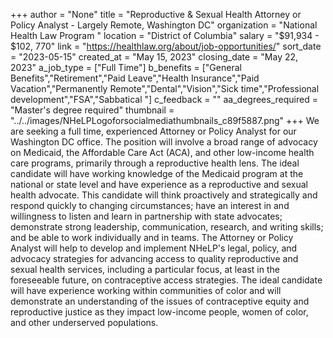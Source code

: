+++
author = "None"
title = "Reproductive & Sexual Health Attorney or Policy Analyst - Largely Remote, Washington DC"
organization = "National Health Law Program "
location = "District of Columbia"
salary = "$91,934 - $102, 770"
link = "https://healthlaw.org/about/job-opportunities/"
sort_date = "2023-05-15"
created_at = "May 15, 2023"
closing_date = "May 22, 2023"
a_job_type = ["Full Time"]
b_benefits = ["General Benefits","Retirement","Paid Leave","Health Insurance","Paid Vacation","Permanently Remote","Dental","Vision","Sick time","Professional development","FSA","Sabbatical "]
c_feedback = ""
aa_degrees_required = "Master's degree required"
thumbnail = "../../images/NHeLPLogoforsocialmediathumbnails_c89f5887.png"
+++
We are seeking a full time, experienced Attorney or Policy Analyst for our Washington DC office. The position will involve a broad range of advocacy on Medicaid, the Affordable Care Act (ACA), and other low-income health care programs, primarily through a reproductive health lens. The ideal candidate will have working knowledge of the Medicaid program at the national or state level and have experience as a reproductive and sexual health advocate. This candidate will think proactively and strategically and respond quickly to changing circumstances; have an interest in and willingness to listen and learn in partnership with state advocates; demonstrate strong leadership, communication, research, and writing skills; and be able to work individually and in teams. The Attorney or Policy Analyst will help to develop and implement NHeLP's legal, policy, and advocacy strategies for advancing access to quality reproductive and sexual health services, including a particular focus, at least in the foreseeable future, on contraceptive access strategies. The ideal candidate will have experience working within communities of color and will demonstrate an understanding of the issues of contraceptive equity and reproductive justice as they impact low-income people, women of color, and other underserved populations.